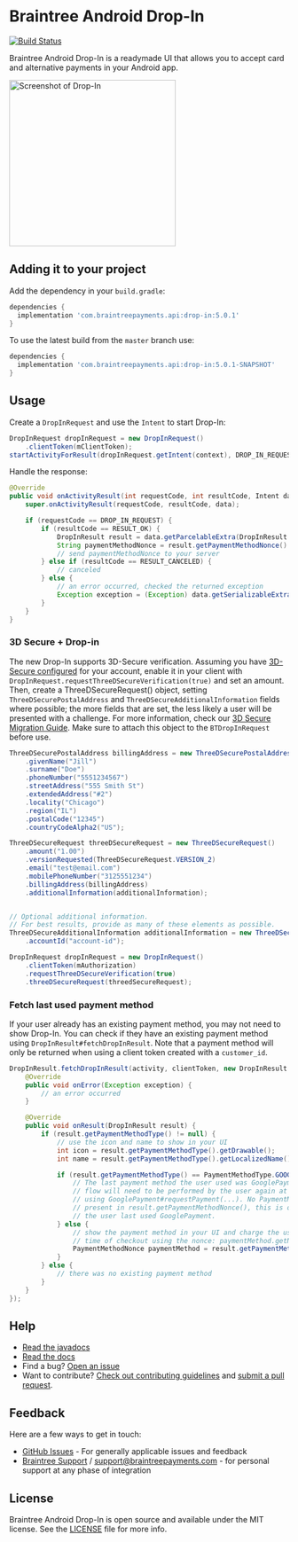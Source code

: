 # Braintree Android Drop-In

[![Build Status](https://travis-ci.org/braintree/braintree-android-drop-in.svg?branch=master)](https://travis-ci.org/braintree/braintree-android-drop-in)

Braintree Android Drop-In is a readymade UI that allows you to accept card and alternative payments in your Android app.

<img alt="Screenshot of Drop-In" src="screenshots/vaulted-payment-methods.png" width="300"/>

## Adding it to your project

Add the dependency in your `build.gradle`:

```groovy
dependencies {
  implementation 'com.braintreepayments.api:drop-in:5.0.1'
}
```

To use the latest build from the `master` branch use:

```groovy
dependencies {
  implementation 'com.braintreepayments.api:drop-in:5.0.1-SNAPSHOT'
}
```

## Usage

Create a `DropInRequest` and use the `Intent` to start Drop-In:

```java
DropInRequest dropInRequest = new DropInRequest()
    .clientToken(mClientToken);
startActivityForResult(dropInRequest.getIntent(context), DROP_IN_REQUEST);
```

Handle the response:

```java
@Override
public void onActivityResult(int requestCode, int resultCode, Intent data) {
    super.onActivityResult(requestCode, resultCode, data);

    if (requestCode == DROP_IN_REQUEST) {
        if (resultCode == RESULT_OK) {
            DropInResult result = data.getParcelableExtra(DropInResult.EXTRA_DROP_IN_RESULT);
            String paymentMethodNonce = result.getPaymentMethodNonce().getNonce();
            // send paymentMethodNonce to your server
        } else if (resultCode == RESULT_CANCELED) {
            // canceled
        } else {
            // an error occurred, checked the returned exception
            Exception exception = (Exception) data.getSerializableExtra(DropInActivity.EXTRA_ERROR);
        }
    }
}
```

### 3D Secure + Drop-in

The new Drop-In supports 3D-Secure verification. Assuming you have [3D-Secure configured](https://developers.braintreepayments.com/guides/3d-secure/configuration) for your account, enable it in your client with `DropInRequest.requestThreeDSecureVerification(true)` and set an amount. Then, create a ThreeDSecureRequest() object, setting `ThreeDSecurePostalAddress` and `ThreeDSecureAdditionalInformation` fields where possible; the more fields that are set, the less likely a user will be presented with a challenge. For more information, check our [3D Secure Migration Guide](https://developers.braintreepayments.com/guides/3d-secure/migration/android/v3#getting-ready-for-3ds-2). Make sure to attach this object to the `BTDropInRequest` before use.

```java
ThreeDSecurePostalAddress billingAddress = new ThreeDSecurePostalAddress()
    .givenName("Jill")
    .surname("Doe")
    .phoneNumber("5551234567")
    .streetAddress("555 Smith St")
    .extendedAddress("#2")
    .locality("Chicago")
    .region("IL")
    .postalCode("12345")
    .countryCodeAlpha2("US");

ThreeDSecureRequest threeDSecureRequest = new ThreeDSecureRequest()
    .amount("1.00")
    .versionRequested(ThreeDSecureRequest.VERSION_2)
    .email("test@email.com")
    .mobilePhoneNumber("3125551234")
    .billingAddress(billingAddress)
    .additionalInformation(additionalInformation);


// Optional additional information.
// For best results, provide as many of these elements as possible.
ThreeDSecureAdditionalInformation additionalInformation = new ThreeDSecureAdditionalInformation()
    .accountId("account-id");

DropInRequest dropInRequest = new DropInRequest()
    .clientToken(mAuthorization)
    .requestThreeDSecureVerification(true)
    .threeDSecureRequest(threedSecureRequest);
```

### Fetch last used payment method

If your user already has an existing payment method, you may not need to show Drop-In. You can check if they have an existing payment method using `DropInResult#fetchDropInResult`. Note that a payment method will only be returned when using a client token created with a `customer_id`.

```java
DropInResult.fetchDropInResult(activity, clientToken, new DropInResult.DropInResultListener() {
    @Override
    public void onError(Exception exception) {
        // an error occurred
    }

    @Override
    public void onResult(DropInResult result) {
        if (result.getPaymentMethodType() != null) {
            // use the icon and name to show in your UI
            int icon = result.getPaymentMethodType().getDrawable();
            int name = result.getPaymentMethodType().getLocalizedName();

            if (result.getPaymentMethodType() == PaymentMethodType.GOOGLE_PAY) {
                // The last payment method the user used was GooglePayment. The GooglePayment
                // flow will need to be performed by the user again at the time of checkout
                // using GooglePayment#requestPayment(...). No PaymentMethodNonce will be
                // present in result.getPaymentMethodNonce(), this is only an indication that
                // the user last used GooglePayment.
            } else {
                // show the payment method in your UI and charge the user at the
                // time of checkout using the nonce: paymentMethod.getNonce()
                PaymentMethodNonce paymentMethod = result.getPaymentMethodNonce();
            }
        } else {
            // there was no existing payment method
        }
    }
});
```

## Help

* [Read the javadocs](http://javadoc.io/doc/com.braintreepayments.api/drop-in/)
* [Read the docs](https://developers.braintreepayments.com/guides/drop-in/android/v2)
* Find a bug? [Open an issue](https://github.com/braintree/braintree-android-drop-in/issues)
* Want to contribute? [Check out contributing guidelines](CONTRIBUTING.md) and [submit a pull request](https://help.github.com/articles/creating-a-pull-request).

## Feedback

Here are a few ways to get in touch:

* [GitHub Issues](https://github.com/braintree/braintree-android-drop-in/issues) - For generally applicable issues and feedback
* [Braintree Support](https://articles.braintreepayments.com/) / [support@braintreepayments.com](mailto:support@braintreepayments.com) -
for personal support at any phase of integration

## License

Braintree Android Drop-In is open source and available under the MIT license. See the [LICENSE](LICENSE) file for more info.
